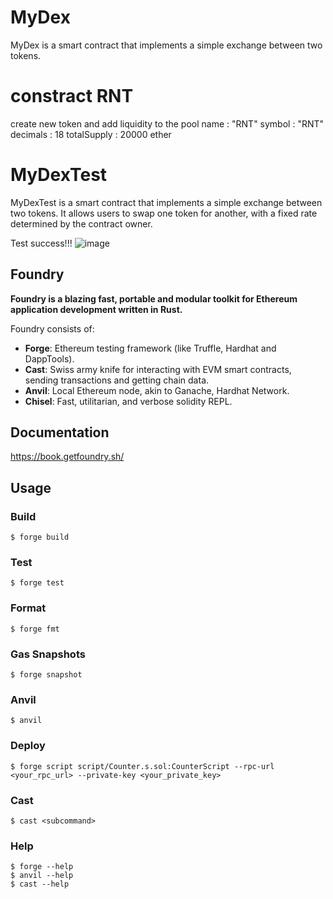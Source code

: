   
# MyDex
MyDex is a smart contract that implements a simple exchange between two tokens.

# constract RNT

create new token and add liquidity to the pool
name : "RNT"
symbol : "RNT"
decimals : 18
totalSupply : 20000 ether

# MyDexTest

MyDexTest is a smart contract that implements a simple exchange between two tokens. It allows users to swap one token for another, with a fixed rate determined by the contract owner.

Test success!!!
![image](https://github.com/user-attachments/assets/e79311b4-0c64-4e76-aed1-cb74f08661ca)






## Foundry

**Foundry is a blazing fast, portable and modular toolkit for Ethereum application development written in Rust.**

Foundry consists of:

-   **Forge**: Ethereum testing framework (like Truffle, Hardhat and DappTools).
-   **Cast**: Swiss army knife for interacting with EVM smart contracts, sending transactions and getting chain data.
-   **Anvil**: Local Ethereum node, akin to Ganache, Hardhat Network.
-   **Chisel**: Fast, utilitarian, and verbose solidity REPL.

## Documentation

https://book.getfoundry.sh/

## Usage

### Build

```shell
$ forge build
```

### Test

```shell
$ forge test
```

### Format

```shell
$ forge fmt
```

### Gas Snapshots

```shell
$ forge snapshot
```

### Anvil

```shell
$ anvil
```

### Deploy

```shell
$ forge script script/Counter.s.sol:CounterScript --rpc-url <your_rpc_url> --private-key <your_private_key>
```

### Cast

```shell
$ cast <subcommand>
```

### Help

```shell
$ forge --help
$ anvil --help
$ cast --help
```
